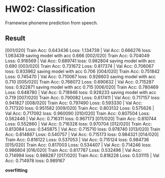 # HW02: Classification

Framewise phoneme prediction from speech.

## Result

[001/020] Train Acc: 0.643436 Loss: 1.134739 | Val Acc: 0.666276 loss: 1.063439
saving model with acc 0.666
[002/020] Train Acc: 0.704049 Loss: 0.916569 | Val Acc: 0.689741 loss: 0.982804
saving model with acc 0.690
[003/020] Train Acc: 0.731672 Loss: 0.817374 | Val Acc: 0.706067 loss: 0.933962
saving model with acc 0.706
[004/020] Train Acc: 0.751842 Loss: 0.745470 | Val Acc: 0.710067 loss: 0.926603
saving model with acc 0.710
[005/020] Train Acc: 0.768072 Loss: 0.690632 | Val Acc: 0.715287 loss: 0.922871
saving model with acc 0.715
[006/020] Train Acc: 0.780469 Loss: 0.648780 | Val Acc: 0.718946 loss: 0.928233
saving model with acc 0.719
[007/020] Train Acc: 0.790082 Loss: 0.617411 | Val Acc: 0.717157 loss: 0.941827
[008/020] Train Acc: 0.797490 Loss: 0.593330 | Val Acc: 0.717320 loss: 0.951582
[009/020] Train Acc: 0.803132 Loss: 0.575626 | Val Acc: 0.717092 loss: 0.960090
[010/020] Train Acc: 0.807504 Loss: 0.562446 | Val Acc: 0.716311 loss: 0.967173
[011/020] Train Acc: 0.810744 Loss: 0.552860 | Val Acc: 0.716328 loss: 0.970704
[012/020] Train Acc: 0.813084 Loss: 0.545875 | Val Acc: 0.715710 loss: 0.978740
[013/020] Train Acc: 0.814887 Loss: 0.540757 | Val Acc: 0.715173 loss: 0.984321
[014/020] Train Acc: 0.816122 Loss: 0.537053 | Val Acc: 0.715124 loss: 0.984736
[015/020] Train Acc: 0.817003 Loss: 0.534407 | Val Acc: 0.714246 loss: 0.986804
[016/020] Train Acc: 0.817787 Loss: 0.532496 | Val Acc: 0.714994 loss: 0.988287
[017/020] Train Acc: 0.818228 Loss: 0.531115 | Val Acc: 0.714978 loss: 0.989167

**overfitting**

